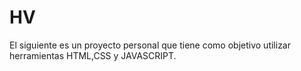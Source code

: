 # HV
El siguiente es un proyecto personal que tiene como objetivo utilizar herramientas HTML,CSS y JAVASCRIPT.
